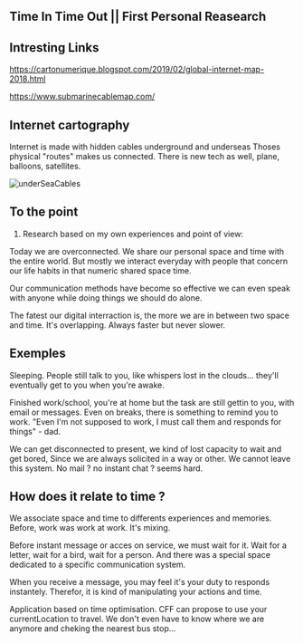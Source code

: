 ## Time In Time Out || First Personal Reasearch

## Intresting Links

https://cartonumerique.blogspot.com/2019/02/global-internet-map-2018.html

https://www.submarinecablemap.com/

## Internet cartography 

Internet is made with hidden cables underground and underseas
Thoses physical "routes" makes us connected.
There is new tech as well, plane, balloons, satellites.

![underSeaCables](https://productivetihube.files.wordpress.com/2019/08/1_13kqfsriwocdwk30cfhksq.png)

## To the point

1) Research based on my own experiences and point of view:

Today we are overconnected. We share our personal space and time with the entire world. But mostly we interact everyday with people that concern our life habits in that numeric shared space time.

Our communication methods have become so effective we can even speak with anyone while doing things we should do alone.

The fatest our digital interraction is, the more we are in between two space and time. It's overlapping. Always faster but never slower.


## Exemples
Sleeping. People still talk to you, like whispers lost in the clouds... they'll eventually get to you when you're awake.

Finished work/school, you're at home but the task are still gettin to you, with email or messages. Even on breaks, there is something to remind you to work. "Even I'm not supposed to work, I must call them and responds for things" - dad.

We can get disconnected to present, we kind of lost capacity to wait and get bored, Since we are always solicited in a way or other. We cannot leave this system. No mail ? no instant chat ? seems hard.

## How does it relate to time ?

We associate space and time to differents experiences and memories. Before, work was work at work. It's mixing.

Before instant message or acces on service, we must wait for it. Wait for a letter, wait for a bird, wait for a person.
And there was a special space dedicated to a specific communication system.

When you receive a message, you may feel it's your duty to responds instantely. Therefor, it is kind of manipulating your actions and time. 

Application based on time optimisation. CFF can propose to use your currentLocation to travel. We don't even have to know where we are anymore and cheking the nearest bus stop... 













 






